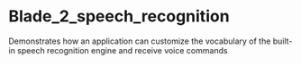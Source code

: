 # Blade_2_speech_recognition

Demonstrates how an application can customize the vocabulary of the built-in speech recognition engine and receive voice commands
